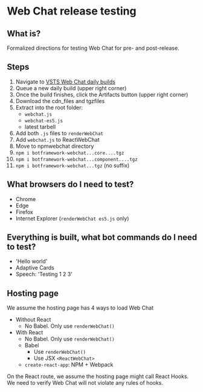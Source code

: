 # Web Chat release testing

## What is?

Formalized directions for testing Web Chat for pre- and post-release.

## Steps

1. Navigate to [VSTS Web Chat daily builds](https://fuselabs.visualstudio.com/BotFramework-WebChat/_build?definitionId=498)
1. Queue a new daily build (upper right corner)
1. Once the build finishes, click the Artifacts button (upper right corner)
1. Download the cdn_files and tgzfiles
1. Extract into the root folder:
   - `webchat.js`
   - `webchat-es5.js`
   - latest tarbell
1. Add both `.js` files to `renderWebChat`
1. Add `webchat.js` to ReactWebChat
1. Move to npmwebchat directory
1. `npm i botframework-webchat...core....tgz`
1. `npm i botframework-webchat...component....tgz`
1. `npm i botframework-webchat...tgz` (no suffix)

## What browsers do I need to test?

- Chrome
- Edge
- Firefox
- Internet Explorer (`renderWebChat es5.js` only)

## Everything is built, what bot commands do I need to test?

- 'Hello world'
- Adaptive Cards
- Speech: 'Testing 1 2 3'

## Hosting page

We assume the hosting page has 4 ways to load Web Chat

- Without React
   - No Babel. Only use `renderWebChat()`
- With React
   - No Babel. Only use `renderWebChat()`
   - Babel
      - Use `renderWebChat()`
      - Use JSX `<ReactWebChat>`
   - `create-react-app`: NPM + Webpack
   
On the React route, we assume the hosting page might call React Hooks. We need to verify Web Chat will not violate any rules of hooks.

